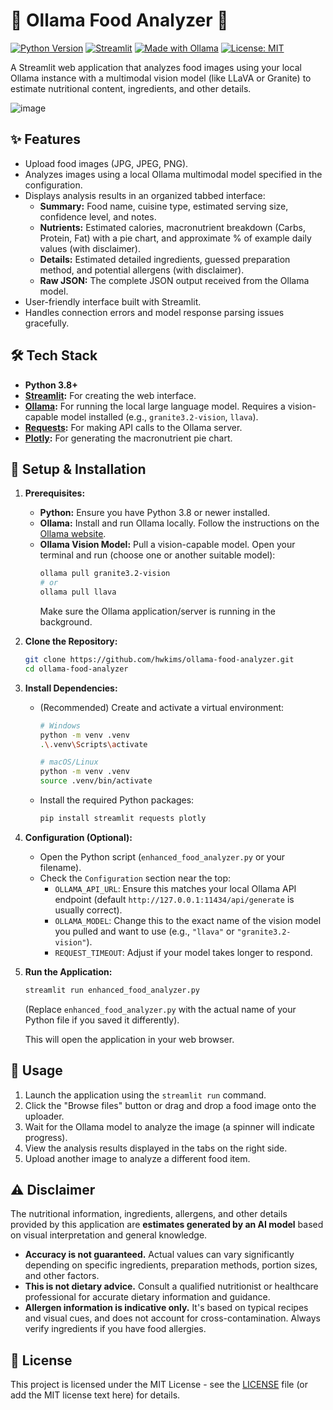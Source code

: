 # 🍲 Ollama Food Analyzer 📸

[![Python Version](https://img.shields.io/badge/Python-3.8+-blue.svg)](https://www.python.org/)
[![Streamlit](https://img.shields.io/badge/Streamlit-_-%23FF4B4B)](https://streamlit.io)
[![Made with Ollama](https://img.shields.io/badge/Made%20with-Ollama-_.svg?color=000000&labelColor=FFFFFF)](https://ollama.com/)
[![License: MIT](https://img.shields.io/badge/License-MIT-yellow.svg)](https://opensource.org/licenses/MIT)

A Streamlit web application that analyzes food images using your local Ollama instance with a multimodal vision model (like LLaVA or Granite) to estimate nutritional content, ingredients, and other details.

 ![image](https://github.com/user-attachments/assets/79b226d1-b36a-4eec-b453-870e10a049e2)


## ✨ Features

*   Upload food images (JPG, JPEG, PNG).
*   Analyzes images using a local Ollama multimodal model specified in the configuration.
*   Displays analysis results in an organized tabbed interface:
    *   **Summary:** Food name, cuisine type, estimated serving size, confidence level, and notes.
    *   **Nutrients:** Estimated calories, macronutrient breakdown (Carbs, Protein, Fat) with a pie chart, and approximate % of example daily values (with disclaimer).
    *   **Details:** Estimated detailed ingredients, guessed preparation method, and potential allergens (with disclaimer).
    *   **Raw JSON:** The complete JSON output received from the Ollama model.
*   User-friendly interface built with Streamlit.
*   Handles connection errors and model response parsing issues gracefully.

## 🛠️ Tech Stack

*   **Python 3.8+**
*   **[Streamlit](https://streamlit.io/):** For creating the web interface.
*   **[Ollama](https://ollama.com/):** For running the local large language model. Requires a vision-capable model installed (e.g., `granite3.2-vision`, `llava`).
*   **[Requests](https://requests.readthedocs.io/):** For making API calls to the Ollama server.
*   **[Plotly](https://plotly.com/python/):** For generating the macronutrient pie chart.

## 🚀 Setup & Installation

1.  **Prerequisites:**
    *   **Python:** Ensure you have Python 3.8 or newer installed.
    *   **Ollama:** Install and run Ollama locally. Follow the instructions on the [Ollama website](https://ollama.com/).
    *   **Ollama Vision Model:** Pull a vision-capable model. Open your terminal and run (choose one or another suitable model):
        ```bash
        ollama pull granite3.2-vision
        # or
        ollama pull llava
        ```
        Make sure the Ollama application/server is running in the background.

2.  **Clone the Repository:**
    ```bash
    git clone https://github.com/hwkims/ollama-food-analyzer.git
    cd ollama-food-analyzer
    ```

3.  **Install Dependencies:**
    *   (Recommended) Create and activate a virtual environment:
        ```bash
        # Windows
        python -m venv .venv
        .\.venv\Scripts\activate

        # macOS/Linux
        python -m venv .venv
        source .venv/bin/activate
        ```
    *   Install the required Python packages:
        ```bash
        pip install streamlit requests plotly
        ```

4.  **Configuration (Optional):**
    *   Open the Python script (`enhanced_food_analyzer.py` or your filename).
    *   Check the `Configuration` section near the top:
        *   `OLLAMA_API_URL`: Ensure this matches your local Ollama API endpoint (default `http://127.0.0.1:11434/api/generate` is usually correct).
        *   `OLLAMA_MODEL`: Change this to the exact name of the vision model you pulled and want to use (e.g., `"llava"` or `"granite3.2-vision"`).
        *   `REQUEST_TIMEOUT`: Adjust if your model takes longer to respond.

5.  **Run the Application:**
    ```bash
    streamlit run enhanced_food_analyzer.py
    ```
    (Replace `enhanced_food_analyzer.py` with the actual name of your Python file if you saved it differently).

    This will open the application in your web browser.

## 📖 Usage

1.  Launch the application using the `streamlit run` command.
2.  Click the "Browse files" button or drag and drop a food image onto the uploader.
3.  Wait for the Ollama model to analyze the image (a spinner will indicate progress).
4.  View the analysis results displayed in the tabs on the right side.
5.  Upload another image to analyze a different food item.

## ⚠️ Disclaimer

The nutritional information, ingredients, allergens, and other details provided by this application are **estimates generated by an AI model** based on visual interpretation and general knowledge.

*   **Accuracy is not guaranteed.** Actual values can vary significantly depending on specific ingredients, preparation methods, portion sizes, and other factors.
*   **This is not dietary advice.** Consult a qualified nutritionist or healthcare professional for accurate dietary information and guidance.
*   **Allergen information is indicative only.** It's based on typical recipes and visual cues, and does not account for cross-contamination. Always verify ingredients if you have food allergies.

## 📄 License

This project is licensed under the MIT License - see the [LICENSE](LICENSE) file (or add the MIT license text here) for details.
